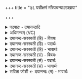 +++
title = "३६ यन्नीक्षणं माँस्पचन्याऽउखाया"

+++
<details><summary>पदपाठः - दयानन्दादि</summary>

यत्। नीक्ष॑ण॒मिति॑ नि॒ऽईक्ष॑णम्। मा॒ꣳस्पच॑न्या॒ इति॑ मा॒ꣳस्पच॑न्याः। उ॒खायाः॑। या। पात्रा॑णि। यू॒ष्णः। आ॒सेच॑ना॒नीत्या॒ऽसेच॑नानि। ऊ॒ष्म॒ण्या᳖। अ॒पि॒धानेत्य॑पि॒ऽधाना॑। च॒रू॒णाम्। अङ्काः॑। सू॒नाः। परि॑। भू॒ष॒न्ति॒। अश्व॑म्। ३६।
</details>

<details><summary>अधिमन्त्रम् (VC)</summary>

- यज्ञो देवता
- गोतम ऋषिः
- भुरिक्पङ्क्तिः
- पञ्चमः
</details>

<details><summary>दयानन्द-सरस्वती (हि) - विषयः</summary>

फिर किस को क्या देखना चाहिये, इस विषय को अगले मन्त्र में कहा है ॥
</details>

<details><summary>दयानन्द-सरस्वती (हि) - पदार्थः</summary>

पदार्थान्वयभाषाः -  (या) जो (ऊष्मण्या) गरमियों में उत्तम (अपिधाना) ढाँपने (आसेचनानि) और सिचाने हारे (पात्राणि) पात्र वा (यत्) जो (मांस्पचन्याः) मांस जिस में पकाया जाए उस (उखायाः) बटलोई का (नीक्षणम्) निकृष्ट देखना वा (चरूणाम्) पात्रों के (अङ्काः) लक्षणा किये हुए (सूनाः) प्रसिद्ध पदार्थ तथा (यूष्णः) बढ़ानेवाले के (अश्वम्) घोड़े को (परि, भूषन्ति) सब ओर से सुशोभित करते हैं, वे सब स्वीकार करने योग्य हैं ॥३६ ॥
</details>

<details><summary>दयानन्द-सरस्वती (हि) - भावार्थः</summary>

भावार्थभाषाः -  यदि कोई घोड़े आदि उपकारी पशुओं और उत्तम पक्षियों का मांस खावें तो उन को यथापराध अवश्य दण्ड देना चाहिये ॥३६ ॥
</details>

<details><summary>दयानन्द-सरस्वती (सं) - विषयः</summary>

पुनः केन किं निरीक्षणीयमित्याह ॥
</details>

<details><summary>दयानन्द-सरस्वती (सं) - पदार्थः</summary>

पदार्थान्वयभाषाः -  या ऊष्मण्याऽपिधानाऽऽसेचनानि पात्राणि यन्मांस्पचन्या उखाया नीक्षणं चरूणामङ्काः सूना यूष्णोऽश्वं परिभूषन्ति तानि स्वीकर्त्तव्यानि ॥३६ ॥
</details>

<details><summary>दयानन्द-सरस्वती (सं) - भावार्थः</summary>

भावार्थभाषाः -  यदि केचिदश्वादीनामुपकारिणां पशूनां शुभानां पक्षिणां मांसाहारं कुर्युस्तर्हि तेभ्यो दण्डो यथापऽराधं दातव्य एव ॥३६ ॥
</details>

<details><summary>सविता जोशी ← दयानन्दः (म) - भावार्थः</summary>

भावार्थभाषाः -  जर एखाद्याने घोडे वगैरे उपकारक पशूंचे व उत्तम पक्ष्यांचे मांस खाल्ले तर त्याला त्याच्या अपराधाप्रमाणे दंड द्यावा.
</details>